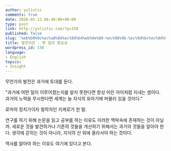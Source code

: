 ```yaml
---
author: yulistic
comments: true
date: 2016-05-12 06:49:06+00:00
type: post
link: http://yulistic.com/?p=158
published: false
slug: '%eb%b0%9c%ec%a0%84%ec%9d%b4%eb%9e%80-%ec%98%9b-%ec%9d%bc%ec%9d%98-%ec%a4%91%ec%9a%94%ec%84%b1'
title: 발전이란 - 옛 일의 중요성
wordpress_id: 158
language:
- English
topics:
- Insight
---
```


무언가의 발전은 과거에 토대를 둔다.

"과거에 어떤 일이 이루어졌는지를 알지 못한다면 항상 어린 아이처럼 지내는 셈이다. 과거의 노력을 무시한다면 세계는 늘 지식의 유아기에 머물러 있을 것이다."

로마의 정치가이자 철학자인 키케로가 한 말.

연구를 하기 위해 논문을 읽고 공부를 하는 이유도 이러한 맥락속에 존재하는 것이 아닐까. 새로운 것을 발견하거나 기존의 것들을 개선하기 위해서는 과거의 것들을 알아야 한다. 생각에 갇히는 것이 아니라, 지식의 산 위에 올라서야 하는 것이다.

역사를 알아야 하는 이유도 여기에 있다고 본다.
